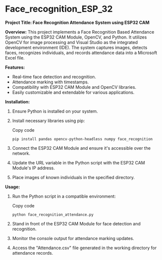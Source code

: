 # Face_recognition_ESP_32

**Project Title: Face Recognition Attendance System using ESP32 CAM**

**Overview:** This project implements a Face Recognition Based Attendance System using the ESP32 CAM Module, OpenCV, and Python. It utilizes OpenCV for image processing and Visual Studio as the integrated development environment (IDE). The system captures images, detects faces, recognizes individuals, and records attendance data into a Microsoft Excel file.

**Features:**

-   Real-time face detection and recognition.
-   Attendance marking with timestamps.
-   Compatibility with ESP32 CAM Module and OpenCV libraries.
-   Easily customizable and extendable for various applications.

**Installation:**

1.  Ensure Python is installed on your system.
2.  Install necessary libraries using pip:
    
    Copy code
    
    `pip install pandas opencv-python-headless numpy face_recognition` 
    
3.  Connect the ESP32 CAM Module and ensure it's accessible over the network.
4.  Update the URL variable in the Python script with the ESP32 CAM Module's IP address.
5.  Place images of known individuals in the specified directory.

**Usage:**

1.  Run the Python script in a compatible environment:
    
    Copy code
    
    `python face_recognition_attendance.py` 
    
2.  Stand in front of the ESP32 CAM Module for face detection and recognition.
3.  Monitor the console output for attendance marking updates.
4.  Access the "Attendance.csv" file generated in the working directory for attendance records.